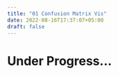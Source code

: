 ```yaml
---
title: "01 Confusion Matrix Vis"
date: 2022-08-16T17:37:07+05:00
draft: false
---
```

# Under Progress...
